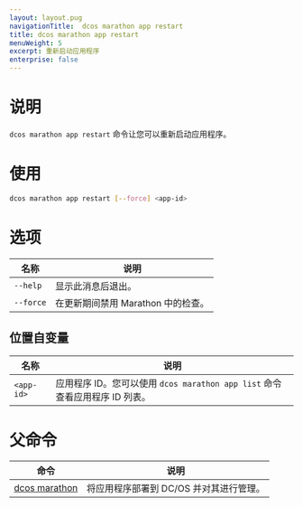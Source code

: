 ```yaml
---
layout: layout.pug
navigationTitle:  dcos marathon app restart
title: dcos marathon app restart
menuWeight: 5
excerpt: 重新启动应用程序
enterprise: false
---
```



# 说明

`dcos marathon app restart` 命令让您可以重新启动应用程序。

# 使用

```bash
dcos marathon app restart [--force] <app-id>
```

# 选项

| 名称 | 说明 |
|---------|-------------|
| `--help` | 显示此消息后退出。 |
| `--force` | 在更新期间禁用 Marathon 中的检查。|

## 位置自变量

| 名称 | 说明 |
|---------|-------------|
| `<app-id>` | 应用程序 ID。您可以使用 `dcos marathon app list` 命令查看应用程序 ID 列表。|

# 父命令

| 命令 | 说明 |
|---------|-------------|
| [dcos marathon](/dcos/cn/1.12/cli/command-reference/dcos-marathon/) | 将应用程序部署到 DC/OS 并对其进行管理。|


